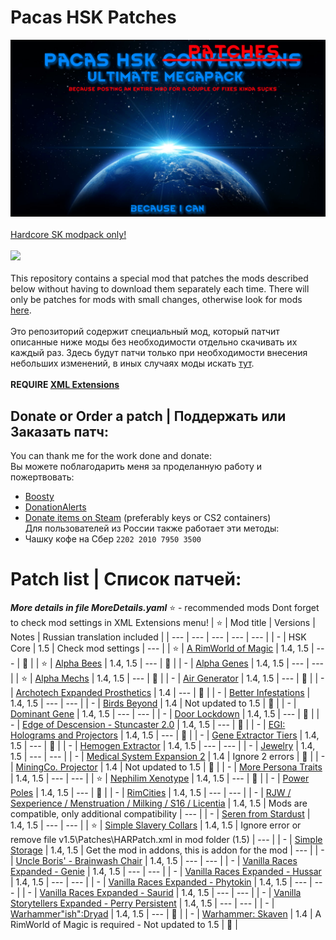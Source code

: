 # Pacas HSK Patches
![Preview](/Preview.png?raw=true "Preview")<br><br>
[Hardcore SK modpack only!](https://github.com/skyarkhangel/Hardcore-SK/tree/development)
<br><br>
<img src="https://i.imgur.com/svEwA2k.png"><br><br>
This repository contains a special mod that patches the mods described below without having to download them separately each time. There will only be patches for mods with small changes, otherwise look for mods [here](https://github.com/pacas/RW-Pacas-HSK-Patches).<br><br>
Это репозиторий содержит специальный мод, который патчит описанные ниже моды без необходимости отдельно скачивать их каждый раз. Здесь будут патчи только при необходимости внесения небольших изменений, в иных случаях моды искать [тут](https://github.com/pacas/RW-Pacas-HSK-Patches).<br><br>
**REQUIRE [XML Extensions](https://steamcommunity.com/sharedfiles/filedetails/?id=2574315206)**<br>

## Donate or Order a patch | Поддержать или Заказать патч:<br>
You can thank me for the work done and donate:<br>
Вы можете поблагодарить меня за проделанную работу и пожертвовать:<br>
- [Boosty](https://boosty.to/pacas)
- [DonationAlerts](https://www.donationalerts.com/r/pacas)
- [Donate items on Steam](https://steamcommunity.com/tradeoffer/new/?partner=93729960&token=dgWxX8tO) (preferably keys or CS2 containers)<br>
Для пользователей из России также работает эти методы:<br>
- Чашку кофе на Сбер `2202 2010 7950 3500`<br>

# Patch list | Список патчей:

***More details in file MoreDetails.yaml***
:star: - recommended mods
Dont forget to check mod settings in XML Extensions menu!
| :star: | Mod title | Versions | Notes | Russian translation included |
| --- | --- | --- | --- | --- |
| - | HSK Core | 1.5 | Check mod settings | --- |
| :star: | [A RimWorld of Magic](https://steamcommunity.com/sharedfiles/filedetails/?id=1201382956) | 1.4, 1.5 | --- | :radio_button: |
| :star: | [Alpha Bees](https://steamcommunity.com/sharedfiles/filedetails/?id=1558161673) | 1.4, 1.5 | --- | :radio_button: |
| - | [Alpha Genes](https://steamcommunity.com/sharedfiles/filedetails/?id=2891845502) | 1.4, 1.5 | --- | --- |
| :star: | [Alpha Mechs](https://steamcommunity.com/sharedfiles/filedetails/?id=2973169158) | 1.4, 1.5 | --- | :radio_button: |
| - | [Air Generator](https://steamcommunity.com/sharedfiles/filedetails/?id=2999510318) | 1.4, 1.5 | --- | :radio_button: |
| - | [Archotech Expanded Prosthetics](https://steamcommunity.com/sharedfiles/filedetails/?id=1467604976) | 1.4 | --- | :radio_button: |
| - | [Better Infestations](https://steamcommunity.com/sharedfiles/filedetails/?id=1319614331) | 1.4, 1.5 | --- | --- |
| - | [Birds Beyond](https://steamcommunity.com/sharedfiles/filedetails/?id=2889889049) | 1.4 | Not updated to 1.5 | :radio_button: |
| - | [Dominant Gene](https://steamcommunity.com/sharedfiles/filedetails/?id=2884110898) | 1.4, 1.5 | --- | --- |
| - | [Door Lockdown](https://steamcommunity.com/sharedfiles/filedetails/?id=2851091782) | 1.4, 1.5 | --- | :radio_button: |
| - | [Edge of Descension - Stuncaster 2.0](https://steamcommunity.com/sharedfiles/filedetails/?id=2952773198) | 1.4, 1.5 | --- | :radio_button: |
| - | [EGI: Holograms and Projectors](https://steamcommunity.com/sharedfiles/filedetails/?id=2979598490) | 1.4, 1.5 | --- | :radio_button: |
| - | [Gene Extractor Tiers](https://steamcommunity.com/sharedfiles/filedetails/?id=3016454783) | 1.4, 1.5 | --- | :radio_button: |
| - | [Hemogen Extractor](https://steamcommunity.com/sharedfiles/filedetails/?id=2903919607) | 1.4, 1.5 | --- | --- |
| - | [Jewelry](https://discord.com/channels/272340793174392832/1061698507720900768) | 1.4, 1.5 | --- | --- |
| - | [Medical System Expansion 2](https://steamcommunity.com/sharedfiles/filedetails/?id=2056706586) | 1.4  | Ignore 2 errors | :radio_button: |
| - | [MiningCo. Projector](https://steamcommunity.com/sharedfiles/filedetails/?id=955561873) | 1.4 | Not updated to 1.5 | :radio_button: |
| - | [More Persona Traits](https://steamcommunity.com/sharedfiles/filedetails/?id=2863308112) | 1.4, 1.5 | --- | --- |
| :star: | [Nephilim Xenotype](https://steamcommunity.com/workshop/filedetails/?id=2997308585) | 1.4, 1.5 | --- | :radio_button: |
| - | [Power Poles](https://steamcommunity.com/sharedfiles/filedetails/?id=2507086460) | 1.4, 1.5 | --- | :radio_button: |
| - | [RimCities](https://steamcommunity.com/sharedfiles/filedetails/?id=1775170117) | 1.4, 1.5 | --- | --- |
| - | [RJW / Sexperience / Menstruation / Milking / S16 / Licentia](https://discord.com/channels/374305025486225409/374778646432448530) | 1.4, 1.5 | Mods are compatible, only additional compatibility | --- |
| - | [Seren from Stardust](https://steamcommunity.com/sharedfiles/filedetails/?id=2704627783) | 1.4, 1.5 | --- | --- |
| :star: | [Simple Slavery Collars](https://steamcommunity.com/sharedfiles/filedetails/?id=2557274194) | 1.4, 1.5 | Ignore error or remove file v1.5\Patches\HARPatch.xml in mod folder (1.5) | --- |
| - | [Simple Storage](https://discord.com/channels/272340793174392832/1063821520423633016) | 1.4, 1.5 | Get the mod in addons, this is addon for the mod | --- |
| - | [Uncle Boris' - Brainwash Chair](https://steamcommunity.com/sharedfiles/filedetails/?id=2885223720) | 1.4, 1.5 | --- | --- |
| - | [Vanilla Races Expanded - Genie](https://steamcommunity.com/sharedfiles/filedetails/?id=2901424072) | 1.4, 1.5 | --- | --- |
| - | [Vanilla Races Expanded - Hussar](https://steamcommunity.com/sharedfiles/filedetails/?id=2893586390) | 1.4, 1.5 | --- | --- |
| - | [Vanilla Races Expanded - Phytokin](https://steamcommunity.com/sharedfiles/filedetails/?id=2927323805) | 1.4, 1.5 | --- | --- |
| - | [Vanilla Races Expanded - Saurid](https://steamcommunity.com/sharedfiles/filedetails/?id=2880990495) | 1.4, 1.5 | --- | --- |
| - | [Vanilla Storytellers Expanded - Perry Persistent](https://steamcommunity.com/sharedfiles/filedetails/?id=2149702069) | 1.4, 1.5 | --- | --- |
| - | [Warhammer"ish":Dryad](https://steamcommunity.com/workshop/filedetails/?id=3306148928) | 1.4, 1.5 | --- | :radio_button: |
| - | [Warhammer: Skaven](https://steamcommunity.com/sharedfiles/filedetails/?id=2958124086) | 1.4 | A RimWorld of Magic is required - Not updated to 1.5 | :radio_button: |
